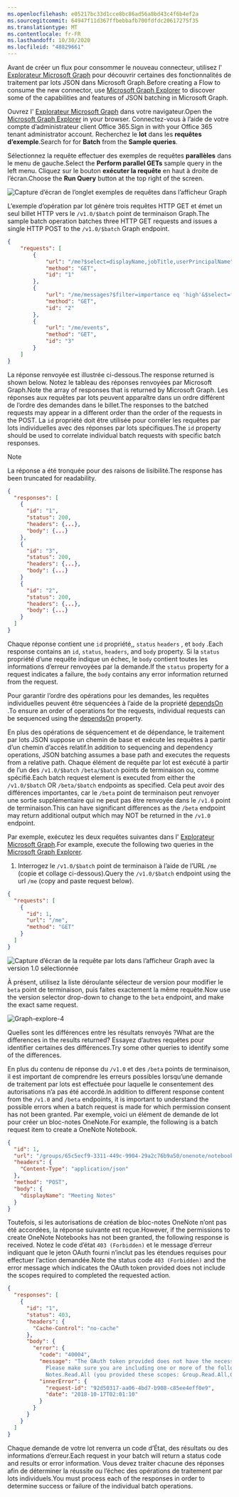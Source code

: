 ```yaml
---
ms.openlocfilehash: e05217bc33d1cce8bc86ad56a8bd43c4f6b4ef2a
ms.sourcegitcommit: 64947f11d367ffbebbafb700fdfdc20617275f35
ms.translationtype: MT
ms.contentlocale: fr-FR
ms.lasthandoff: 10/30/2020
ms.locfileid: "48829661"
---
```

<!-- markdownlint-disable MD002 MD041 -->

<span data-ttu-id="f223f-101">Avant de créer un flux pour consommer le nouveau connecteur, utilisez l' [Explorateur Microsoft Graph](https://developer.microsoft.com/graph/graph-explorer) pour découvrir certaines des fonctionnalités de traitement par lots JSON dans Microsoft Graph.</span><span class="sxs-lookup"><span data-stu-id="f223f-101">Before creating a Flow to consume the new connector, use [Microsoft Graph Explorer](https://developer.microsoft.com/graph/graph-explorer) to discover some of the capabilities and features of JSON batching in Microsoft Graph.</span></span>

<span data-ttu-id="f223f-102">Ouvrez l' [Explorateur Microsoft Graph](https://developer.microsoft.com/graph/graph-explorer) dans votre navigateur.</span><span class="sxs-lookup"><span data-stu-id="f223f-102">Open the [Microsoft Graph Explorer](https://developer.microsoft.com/graph/graph-explorer) in your browser.</span></span> <span data-ttu-id="f223f-103">Connectez-vous à l’aide de votre compte d’administrateur client Office 365.</span><span class="sxs-lookup"><span data-stu-id="f223f-103">Sign in with your Office 365 tenant administrator account.</span></span> <span data-ttu-id="f223f-104">Recherchez le **lot** dans les **requêtes d’exemple**.</span><span class="sxs-lookup"><span data-stu-id="f223f-104">Search for for **Batch** from the **Sample queries**.</span></span>

<span data-ttu-id="f223f-105">Sélectionnez la requête effectuer des exemples de requêtes **parallèles** dans le menu de gauche.</span><span class="sxs-lookup"><span data-stu-id="f223f-105">Select the **Perform parallel GETs** sample query in the left menu.</span></span> <span data-ttu-id="f223f-106">Cliquez sur le bouton **exécuter la requête** en haut à droite de l’écran.</span><span class="sxs-lookup"><span data-stu-id="f223f-106">Choose the **Run Query** button at the top right of the screen.</span></span>

![Capture d’écran de l’onglet exemples de requêtes dans l’afficheur Graph](./images/sample-queries.png)

<span data-ttu-id="f223f-108">L’exemple d’opération par lot génère trois requêtes HTTP GET et émet un seul billet HTTP vers le `/v1.0/$batch` point de terminaison Graph.</span><span class="sxs-lookup"><span data-stu-id="f223f-108">The sample batch operation batches three HTTP GET requests and issues a single HTTP POST to the `/v1.0/$batch` Graph endpoint.</span></span>

```json
{
    "requests": [
        {
            "url": "/me?$select=displayName,jobTitle,userPrincipalName",
            "method": "GET",
            "id": "1"
        },
        {
            "url": "/me/messages?$filter=importance eq 'high'&$select=from,subject,receivedDateTime,bodyPreview",
            "method": "GET",
            "id": "2"
        },
        {
            "url": "/me/events",
            "method": "GET",
            "id": "3"
        }
    ]
}
```

<span data-ttu-id="f223f-109">La réponse renvoyée est illustrée ci-dessous.</span><span class="sxs-lookup"><span data-stu-id="f223f-109">The response returned is shown below.</span></span> <span data-ttu-id="f223f-110">Notez le tableau des réponses renvoyées par Microsoft Graph.</span><span class="sxs-lookup"><span data-stu-id="f223f-110">Note the array of responses that is returned by Microsoft Graph.</span></span> <span data-ttu-id="f223f-111">Les réponses aux requêtes par lots peuvent apparaître dans un ordre différent de l’ordre des demandes dans le billet.</span><span class="sxs-lookup"><span data-stu-id="f223f-111">The responses to the batched requests may appear in a different order than the order of the requests in the POST.</span></span> <span data-ttu-id="f223f-112">La `id` propriété doit être utilisée pour corréler les requêtes par lots individuelles avec des réponses par lots spécifiques.</span><span class="sxs-lookup"><span data-stu-id="f223f-112">The `id` property should be used to correlate individual batch requests with specific batch responses.</span></span>

> [!NOTE]
> <span data-ttu-id="f223f-113">La réponse a été tronquée pour des raisons de lisibilité.</span><span class="sxs-lookup"><span data-stu-id="f223f-113">The response has been truncated for readability.</span></span>

```json
{
  "responses": [
    {
      "id": "1",
      "status": 200,
      "headers": {...},
      "body": {...}
    },
    {
      "id": "3",
      "status": 200,
      "headers": {...},
      "body": {...}
    }
    {
      "id": "2",
      "status": 200,
      "headers": {...},
      "body": {...}
    }
  ]
}
```

<span data-ttu-id="f223f-114">Chaque réponse contient une `id` propriété,, `status` `headers` , et `body` .</span><span class="sxs-lookup"><span data-stu-id="f223f-114">Each response contains an `id`, `status`, `headers`, and `body` property.</span></span> <span data-ttu-id="f223f-115">Si la `status` propriété d’une requête indique un échec, le `body` contient toutes les informations d’erreur renvoyées par la demande.</span><span class="sxs-lookup"><span data-stu-id="f223f-115">If the `status` property for a request indicates a failure, the `body` contains any error information returned from the request.</span></span>

<span data-ttu-id="f223f-116">Pour garantir l’ordre des opérations pour les demandes, les requêtes individuelles peuvent être séquencées à l’aide de la propriété [dependsOn](https://docs.microsoft.com/graph/json-batching#sequencing-requests-with-the-dependson-property) .</span><span class="sxs-lookup"><span data-stu-id="f223f-116">To ensure an order of operations for the requests, individual requests can be sequenced using the [dependsOn](https://docs.microsoft.com/graph/json-batching#sequencing-requests-with-the-dependson-property) property.</span></span>

<span data-ttu-id="f223f-117">En plus des opérations de séquencement et de dépendance, le traitement par lots JSON suppose un chemin de base et exécute les requêtes à partir d’un chemin d’accès relatif.</span><span class="sxs-lookup"><span data-stu-id="f223f-117">In addition to sequencing and dependency operations, JSON batching assumes a base path and executes the requests from a relative path.</span></span> <span data-ttu-id="f223f-118">Chaque élément de requête par lot est exécuté à partir de l’un des `/v1.0/$batch` `/beta/$batch` points de terminaison ou, comme spécifié.</span><span class="sxs-lookup"><span data-stu-id="f223f-118">Each batch request element is executed from either the `/v1.0/$batch` OR `/beta/$batch` endpoints as specified.</span></span> <span data-ttu-id="f223f-119">Cela peut avoir des différences importantes, car le `/beta` point de terminaison peut renvoyer une sortie supplémentaire qui ne peut pas être renvoyée dans le `/v1.0` point de terminaison.</span><span class="sxs-lookup"><span data-stu-id="f223f-119">This can have significant differences as the `/beta` endpoint may return additional output which may NOT be returned in the `/v1.0` endpoint.</span></span>

<span data-ttu-id="f223f-120">Par exemple, exécutez les deux requêtes suivantes dans l' [Explorateur Microsoft Graph](https://developer.microsoft.com/graph/graph-explorer).</span><span class="sxs-lookup"><span data-stu-id="f223f-120">For example, execute the following two queries in the [Microsoft Graph Explorer](https://developer.microsoft.com/graph/graph-explorer).</span></span>

1. <span data-ttu-id="f223f-121">Interrogez le `/v1.0/$batch` point de terminaison à l’aide de l’URL `/me` (copie et collage ci-dessous).</span><span class="sxs-lookup"><span data-stu-id="f223f-121">Query the `/v1.0/$batch` endpoint using the url `/me` (copy and paste request below).</span></span>

```json
{
  "requests": [
    {
      "id": 1,
      "url": "/me",
      "method": "GET"
    }
  ]
}
```

![Capture d’écran de la requête par lots dans l’afficheur Graph avec la version 1.0 sélectionnée](./images/batch-v1.png)

<span data-ttu-id="f223f-123">À présent, utilisez la liste déroulante sélecteur de version pour modifier le `beta` point de terminaison, puis faites exactement la même requête.</span><span class="sxs-lookup"><span data-stu-id="f223f-123">Now use the version selector drop-down to change to the `beta` endpoint, and make the exact same request.</span></span>

![Graph-explore-4](./images/batch-beta.png)

<span data-ttu-id="f223f-125">Quelles sont les différences entre les résultats renvoyés ?</span><span class="sxs-lookup"><span data-stu-id="f223f-125">What are the differences in the results returned?</span></span> <span data-ttu-id="f223f-126">Essayez d’autres requêtes pour identifier certaines des différences.</span><span class="sxs-lookup"><span data-stu-id="f223f-126">Try some other queries to identify some of the differences.</span></span>

<span data-ttu-id="f223f-127">En plus du contenu de réponse du `/v1.0` et des `/beta` points de terminaison, il est important de comprendre les erreurs possibles lorsqu’une demande de traitement par lots est effectuée pour laquelle le consentement des autorisations n’a pas été accordé.</span><span class="sxs-lookup"><span data-stu-id="f223f-127">In addition to different response content from the `/v1.0` and `/beta` endpoints, it is important to understand the possible errors when a batch request is made for which permission consent has not been granted.</span></span> <span data-ttu-id="f223f-128">Par exemple, voici un élément de demande de lot pour créer un bloc-notes OneNote.</span><span class="sxs-lookup"><span data-stu-id="f223f-128">For example, the following is a batch request item to create a OneNote Notebook.</span></span>

```json
{
  "id": 1,
  "url": "/groups/65c5ecf9-3311-449c-9904-29a2c76b9a50/onenote/notebooks",
  "headers": {
    "Content-Type": "application/json"
  },
  "method": "POST",
  "body": {
    "displayName": "Meeting Notes"
  }
}
```

<span data-ttu-id="f223f-129">Toutefois, si les autorisations de création de bloc-notes OneNote n’ont pas été accordées, la réponse suivante est reçue.</span><span class="sxs-lookup"><span data-stu-id="f223f-129">However, if the permissions to create OneNote Notebooks has not been granted, the following response is received.</span></span> <span data-ttu-id="f223f-130">Notez le code d’état `403 (Forbidden)` et le message d’erreur indiquant que le jeton OAuth fourni n’inclut pas les étendues requises pour effectuer l’action demandée.</span><span class="sxs-lookup"><span data-stu-id="f223f-130">Note the status code `403 (Forbidden)` and the error message which indicates the OAuth token provided does not include the scopes required to completed the requested action.</span></span>

```json
{
  "responses": [
    {
      "id": "1",
      "status": 403,
      "headers": {
        "Cache-Control": "no-cache"
      },
      "body": {
        "error": {
          "code": "40004",
          "message": "The OAuth token provided does not have the necessary scopes to complete the request.
            Please make sure you are including one or more of the following scopes: Notes.ReadWrite.All,
            Notes.Read.All (you provided these scopes: Group.Read.All,Group.ReadWrite.All,User.Read,User.Read.All)",
          "innerError": {
            "request-id": "92d50317-aa06-4bd7-b908-c85ee4eff0e9",
            "date": "2018-10-17T02:01:10"
          }
        }
      }
    }
  ]
}
```

<span data-ttu-id="f223f-131">Chaque demande de votre lot renverra un code d’État, des résultats ou des informations d’erreur.</span><span class="sxs-lookup"><span data-stu-id="f223f-131">Each request in your batch will return a status code and results or error information.</span></span> <span data-ttu-id="f223f-132">Vous devez traiter chacune des réponses afin de déterminer la réussite ou l’échec des opérations de traitement par lots individuels.</span><span class="sxs-lookup"><span data-stu-id="f223f-132">You must process each of the responses in order to determine success or failure of the individual batch operations.</span></span>
